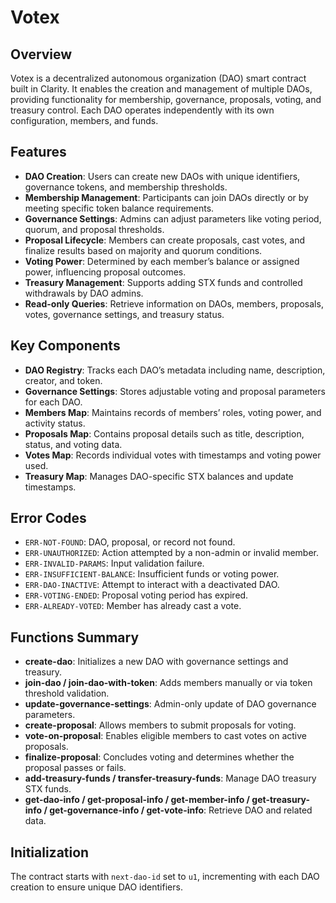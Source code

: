 # Votex

## Overview

Votex is a decentralized autonomous organization (DAO) smart contract built in Clarity. It enables the creation and management of multiple DAOs, providing functionality for membership, governance, proposals, voting, and treasury control. Each DAO operates independently with its own configuration, members, and funds.

## Features

* **DAO Creation**: Users can create new DAOs with unique identifiers, governance tokens, and membership thresholds.
* **Membership Management**: Participants can join DAOs directly or by meeting specific token balance requirements.
* **Governance Settings**: Admins can adjust parameters like voting period, quorum, and proposal thresholds.
* **Proposal Lifecycle**: Members can create proposals, cast votes, and finalize results based on majority and quorum conditions.
* **Voting Power**: Determined by each member’s balance or assigned power, influencing proposal outcomes.
* **Treasury Management**: Supports adding STX funds and controlled withdrawals by DAO admins.
* **Read-only Queries**: Retrieve information on DAOs, members, proposals, votes, governance settings, and treasury status.

## Key Components

* **DAO Registry**: Tracks each DAO’s metadata including name, description, creator, and token.
* **Governance Settings**: Stores adjustable voting and proposal parameters for each DAO.
* **Members Map**: Maintains records of members’ roles, voting power, and activity status.
* **Proposals Map**: Contains proposal details such as title, description, status, and voting data.
* **Votes Map**: Records individual votes with timestamps and voting power used.
* **Treasury Map**: Manages DAO-specific STX balances and update timestamps.

## Error Codes

* `ERR-NOT-FOUND`: DAO, proposal, or record not found.
* `ERR-UNAUTHORIZED`: Action attempted by a non-admin or invalid member.
* `ERR-INVALID-PARAMS`: Input validation failure.
* `ERR-INSUFFICIENT-BALANCE`: Insufficient funds or voting power.
* `ERR-DAO-INACTIVE`: Attempt to interact with a deactivated DAO.
* `ERR-VOTING-ENDED`: Proposal voting period has expired.
* `ERR-ALREADY-VOTED`: Member has already cast a vote.

## Functions Summary

* **create-dao**: Initializes a new DAO with governance settings and treasury.
* **join-dao / join-dao-with-token**: Adds members manually or via token threshold validation.
* **update-governance-settings**: Admin-only update of DAO governance parameters.
* **create-proposal**: Allows members to submit proposals for voting.
* **vote-on-proposal**: Enables eligible members to cast votes on active proposals.
* **finalize-proposal**: Concludes voting and determines whether the proposal passes or fails.
* **add-treasury-funds / transfer-treasury-funds**: Manage DAO treasury STX funds.
* **get-dao-info / get-proposal-info / get-member-info / get-treasury-info / get-governance-info / get-vote-info**: Retrieve DAO and related data.

## Initialization

The contract starts with `next-dao-id` set to `u1`, incrementing with each DAO creation to ensure unique DAO identifiers.
